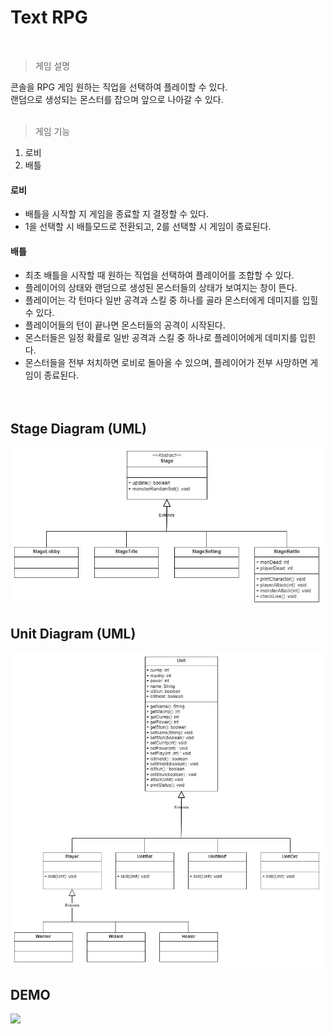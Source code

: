 # Text RPG
<br>

> 게임 설명
> 
콘솔을 RPG 게임
원하는 직업을 선택하여 플레이할 수 있다.<br> 
랜덤으로 생성되는 몬스터를 잡으며 앞으로 나아갈 수 있다. <br><br>
> 게임 기능
1. 로비
2. 배틀

#### 로비
* 배틀을 시작할 지 게임을 종료할 지 결정할 수 있다.
* 1을 선택할 시 배틀모드로 전환되고, 2를 선택할 시 게임이 종료된다.

#### 배틀
* 최초 배틀을 시작할 때 원하는 직업을 선택하여 플레이어를 조합할 수 있다.
* 플레이어의 상태와 랜덤으로 생성된 몬스터들의 상태가 보여지는 창이 뜬다.
* 플레이어는 각 턴마다 일반 공격과 스킬 중 하나를 골라 몬스터에게 데미지를 입힐 수 있다.
* 플레이어들의 턴이 끝나면 몬스터들의 공격이 시작된다.
* 몬스터들은 일정 확률로 일반 공격과 스킬 중 하나로 플레이어에게 데미지를 입힌다.
* 몬스터들을 전부 처치하면 로비로 돌아올 수 있으며, 플레이어가 전부 사망하면 게임이 종료된다. <br><br><br>

## Stage Diagram (UML)
<!-- <img src="images/boardSystem.jpg" width="300"> -->
<img src="images/polyGameStage.jpg" width="500"> <br>
## Unit Diagram (UML)
<img src="images/polyGameUnit.jpg" width="500"> <br>


## DEMO
<img src="images/polyGameGif.gif" width="400"> <br><br>
